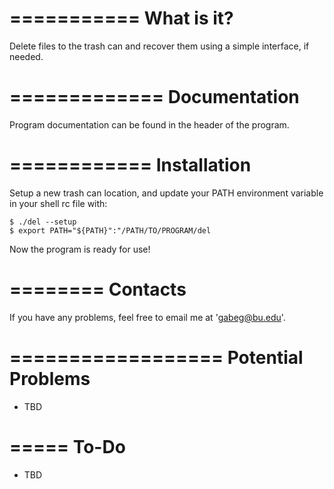 ===========
What is it?
===========

Delete files to the trash can and recover them using a simple interface, if needed.



=============
Documentation
=============

Program documentation can be found in the header of the program.



============
Installation
============

Setup a new trash can location, and update your PATH environment variable in your 
shell rc file with:
    
    $ ./del --setup
    $ export PATH="${PATH}":"/PATH/TO/PROGRAM/del

Now the program is ready for use!



========
Contacts
========

If you have any problems, feel free to email me at 'gabeg@bu.edu'.



==================
Potential Problems
==================

- TBD



=====
To-Do
=====

- TBD
